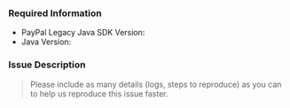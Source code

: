 ### Required Information

- PayPal Legacy Java SDK Version:
- Java Version:

### Issue Description
> Please include as many details (logs, steps to reproduce) as you can to help us reproduce this issue faster.
